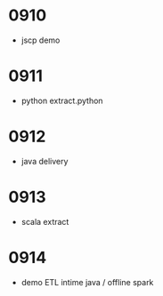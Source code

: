 # 0910

  - jscp demo
  
# 0911

  - python extract.python
  
# 0912

  - java delivery
  
# 0913

  - scala extract
  
# 0914 

  - demo ETL intime java / offline spark